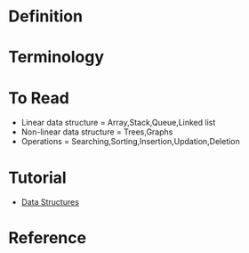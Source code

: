 # Definition

# Terminology

# To Read
* Linear data structure = Array,Stack,Queue,Linked list
* Non-linear data structure = Trees,Graphs
* Operations = Searching,Sorting,Insertion,Updation,Deletion

# Tutorial
* [Data Structures](https://www.geeksforgeeks.org/data-structures/)

# Reference

